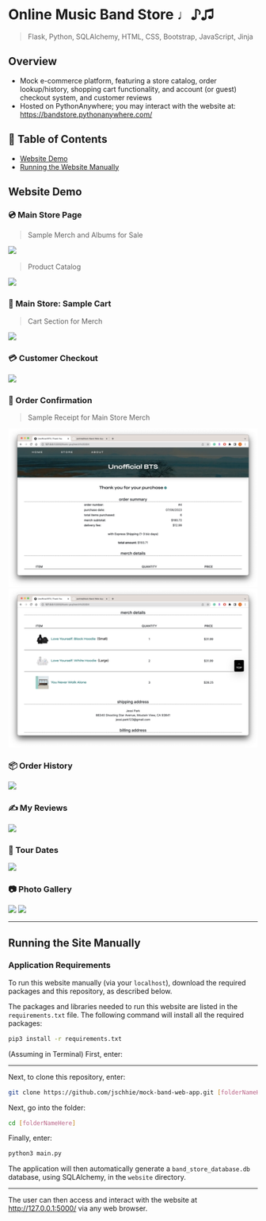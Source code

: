 # Online Music Band Store ♩♪♫

> Flask, Python,  SQLAlchemy, HTML, CSS, Bootstrap, JavaScript, Jinja

## Overview
* Mock e-commerce platform, featuring a store catalog, order lookup/history, shopping cart functionality, and account (or guest) checkout system, and customer reviews
* Hosted on PythonAnywhere; you may interact with the website at: https://bandstore.pythonanywhere.com/

## 🔖 Table of Contents
* [Website Demo](https://github.com/jschhie/band-web-app/blob/main/README.md#website-demo)
* [Running the Website Manually](https://github.com/jschhie/band-web-app/blob/main/README.md#running-the-site-manually)

## Website Demo

### 💿 Main Store Page
> Sample Merch and Albums for Sale
<img src="https://github.com/jschhie/band-web-app/blob/main/newdemos/avg-stars-store.png">

> Product Catalog
<img src="https://github.com/jschhie/band-web-app/blob/main/newdemos/avg-stars.png">


### 🛒 Main Store: Sample Cart
> Cart Section for Merch
<img src="https://github.com/jschhie/band-web-app/blob/main/newdemos/login-view/cart.png">

### 💳 Customer Checkout
<img src="https://github.com/jschhie/band-web-app/blob/main/newdemos/login-view/freeship2.png">

### 🧾 Order Confirmation
> Sample Receipt for Main Store Merch
<img src="https://github.com/jschhie/Mock-Band-Web-App/blob/main/newdemos/new-font-merch.png">

<img src="https://github.com/jschhie/Mock-Band-Web-App/blob/main/newdemos/new-font-merch2.png">

### 📦 Order History
<img src="https://github.com/jschhie/band-web-app/blob/main/newdemos/order-history2.png">

### ✍️ My Reviews
<img src="https://github.com/jschhie/band-web-app/blob/main/newdemos/stars.png">

### 🎤 Tour Dates
<img src="https://github.com/jschhie/band-web-app/blob/main/newdemos/login-view/tours.png">

### 📷 Photo Gallery
<img src="https://github.com/jschhie/band-web-app/blob/main/newdemos/login-view/about1.png">

<img src="https://github.com/jschhie/band-web-app/blob/main/newdemos/login-view/new-bio.png">


<hr>

## Running the Site Manually
### Application Requirements
To run this website manually (via your ```localhost```), download the required packages and this repository, as described below.

The packages and libraries needed to run this website are listed in the ```requirements.txt``` file. 
The following command will install all the required packages:

```bash
pip3 install -r requirements.txt
```
(Assuming in Terminal) First, enter:

<hr>

Next, to clone this repository, enter:
```bash 
git clone https://github.com/jschhie/mock-band-web-app.git [folderNameHere]
```

Next, go into the folder: 

```bash 
cd [folderNameHere]
```

Finally, enter:

```bash
python3 main.py
```

The application will then automatically generate a ```band_store_database.db``` database, using SQLAlchemy, in the ```website``` directory.

<hr>

The user can then access and interact with the website at http://127.0.0.1:5000/ via any web browser. 
